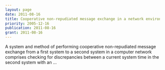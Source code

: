 ```yaml
---
layout: page
date: 2011-08-16
title: Cooperative non-repudiated message exchange in a network environment
priority: 2005-12-16
publication: 2011-08-16
grant: 2011-08-16
---
```

A system and method of performing cooperative non-repudiated message exchange from a first system to a second system in a computer network comprises checking for discrepancies between a current system time in the second system with an …